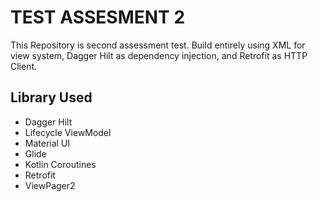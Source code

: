 # TEST ASSESMENT 2

This Repository is second assessment test. Build entirely using XML for view system, Dagger Hilt as dependency injection, and Retrofit as HTTP Client.

## Library Used

 -  Dagger Hilt
 -  Lifecycle ViewModel
 -  Material UI 
 -  Glide
 -  Kotlin Coroutines
 -  Retrofit
 -  ViewPager2
